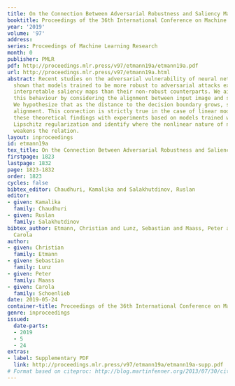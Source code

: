 ```yaml
---
title: On the Connection Between Adversarial Robustness and Saliency Map Interpretability
booktitle: Proceedings of the 36th International Conference on Machine Learning
year: '2019'
volume: '97'
address: 
series: Proceedings of Machine Learning Research
month: 0
publisher: PMLR
pdf: http://proceedings.mlr.press/v97/etmann19a/etmann19a.pdf
url: http://proceedings.mlr.press/v97/etmann19a.html
abstract: Recent studies on the adversarial vulnerability of neural networks have
  shown that models trained to be more robust to adversarial attacks exhibit more
  interpretable saliency maps than their non-robust counterparts. We aim to quantify
  this behaviour by considering the alignment between input image and saliency map.
  We hypothesize that as the distance to the decision boundary grows, so does the
  alignment. This connection is strictly true in the case of linear models. We confirm
  these theoretical findings with experiments based on models trained with a local
  Lipschitz regularization and identify where the nonlinear nature of neural networks
  weakens the relation.
layout: inproceedings
id: etmann19a
tex_title: On the Connection Between Adversarial Robustness and Saliency Map Interpretability
firstpage: 1823
lastpage: 1832
page: 1823-1832
order: 1823
cycles: false
bibtex_editor: Chaudhuri, Kamalika and Salakhutdinov, Ruslan
editor:
- given: Kamalika
  family: Chaudhuri
- given: Ruslan
  family: Salakhutdinov
bibtex_author: Etmann, Christian and Lunz, Sebastian and Maass, Peter and Schoenlieb,
  Carola
author:
- given: Christian
  family: Etmann
- given: Sebastian
  family: Lunz
- given: Peter
  family: Maass
- given: Carola
  family: Schoenlieb
date: 2019-05-24
container-title: Proceedings of the 36th International Conference on Machine Learning
genre: inproceedings
issued:
  date-parts:
  - 2019
  - 5
  - 24
extras:
- label: Supplementary PDF
  link: http://proceedings.mlr.press/v97/etmann19a/etmann19a-supp.pdf
# Format based on citeproc: http://blog.martinfenner.org/2013/07/30/citeproc-yaml-for-bibliographies/
---
```

